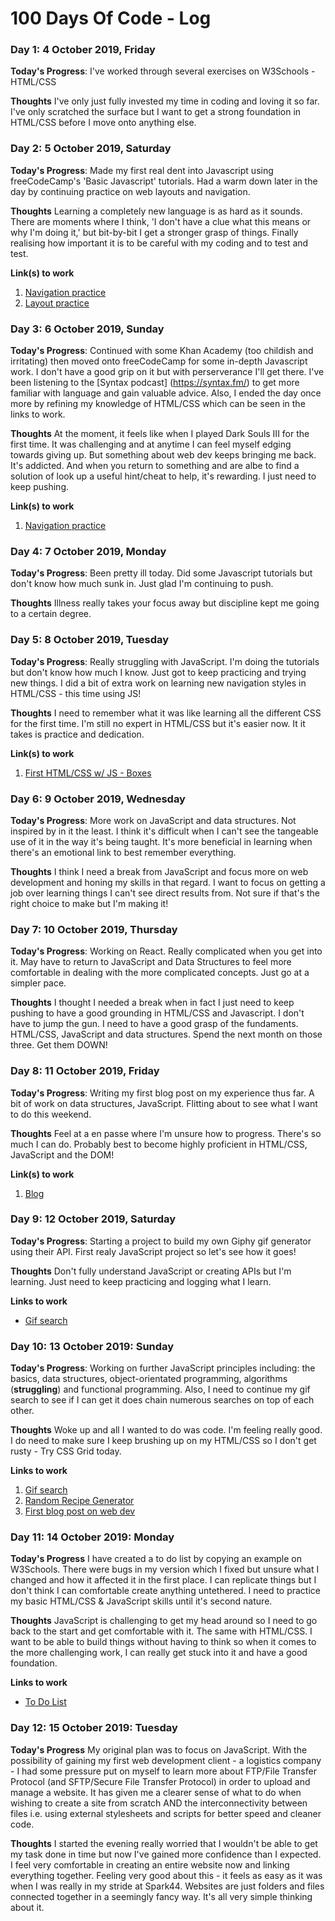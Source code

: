# 100 Days Of Code - Log

### Day 1: 4 October 2019, Friday

**Today's Progress**: I've worked through several exercises on W3Schools - HTML/CSS

**Thoughts** I've only just fully invested my time in coding and loving it so far. I've only scratched the surface but I want to get a strong foundation in HTML/CSS before I move onto anything else.

### Day 2: 5 October 2019, Saturday

**Today's Progress**: Made my first real dent into Javascript using freeCodeCamp's 'Basic Javascript' tutorials. Had a warm down later in the day by continuing practice on web layouts and navigation.

**Thoughts** Learning a completely new language is as hard as it sounds. There are moments where I think, 'I don't have a clue what this means or why I'm doing it,' but bit-by-bit I get a stronger grasp of things. Finally realising how important it is to be careful with my coding and to test and test.

**Link(s) to work**
1. [Navigation practice](https://codepen.io/jacobquirke/pen/jONgdmz)
2. [Layout practice](https://codepen.io/jacobquirke/pen/RwbzdQe)

### Day 3: 6 October 2019, Sunday

**Today's Progress**: Continued with some Khan Academy (too childish and irritating) then moved onto freeCodeCamp for some in-depth Javascript work. I don't have a good grip on it but with perserverance I'll get there. I've been listening to the [Syntax podcast] (https://syntax.fm/) to get more familiar with language and gain valuable advice. Also, I ended the day once more by refining my knowledge of HTML/CSS which can be seen in the links to work.

**Thoughts** At the moment, it feels like when I played Dark Souls III for the first time. It was challenging and at anytime I can feel myself edging towards giving up. But something about web dev keeps bringing me back. It's addicted. And when you return to something and are albe to find a solution of look up a useful hint/cheat to help, it's rewarding. I just need to keep pushing.

**Link(s) to work**
1. [Navigation practice](https://codepen.io/jacobquirke/pen/jONgdmz)

### Day 4: 7 October 2019, Monday

**Today's Progress**: Been pretty ill today. Did some Javascript tutorials but don't know how much sunk in. Just glad I'm continuing to push.

**Thoughts** Illness really takes your focus away but discipline kept me going to a certain degree.

### Day 5: 8 October 2019, Tuesday

**Today's Progress**: Really struggling with JavaScript. I'm doing the tutorials but don't know how much I know. Just got to keep practicing and trying new things. I did a bit of extra work on learning new navigation styles in HTML/CSS - this time using JS!

**Thoughts** I need to remember what it was like learning all the different CSS for the first time. I'm still no expert in HTML/CSS but it's easier now. It it takes is practice and dedication.

**Link(s) to work**
1. [First HTML/CSS w/ JS - Boxes](https://codepen.io/jacobquirke/pen/wvvaKvg)

### Day 6: 9 October 2019, Wednesday

**Today's Progress**: More work on JavaScript and data structures. Not inspired by in it the least. I think it's difficult when I can't see the tangeable use of it in the way it's being taught. It's more beneficial in learning when there's an emotional link to best remember everything.

**Thoughts** I think I need a break from JavaScript and focus more on web development and honing my skills in that regard. I want to focus on getting a job over learning things I can't see direct results from. Not sure if that's the right choice to make but I'm making it!

### Day 7: 10 October 2019, Thursday

**Today's Progress**: Working on React. Really complicated when you get into it. May have to return to JavaScript and Data Structures to feel more comfortable in dealing with the more complicated concepts. Just go at a simpler pace.

**Thoughts** I thought I needed a break when in fact I just need to keep pushing to have a good grounding in HTML/CSS and Javascript. I don't have to jump the gun. I need to have a good grasp of the fundaments. HTML/CSS, JavaScript and data structures. Spend the next month on those three. Get them DOWN!

### Day 8: 11 October 2019, Friday

**Today's Progress**: Writing my first blog post on my experience thus far. A bit of work on data structures, JavaScript. Flitting about to see what I want to do this weekend.

**Thoughts** Feel at a en passe where I'm unsure how to progress. There's so much I can do. Probably best to become highly proficient in HTML/CSS, JavaScript and the DOM!

**Link(s) to work**
1. [Blog](https://www.jacobquirke.com/blog)

### Day 9: 12 October 2019, Saturday

**Today's Progress**: Starting a project to build my own Giphy gif generator using their API. First realy JavaScript project so let's see how it goes!

**Thoughts** Don't fully understand JavaScript or creating APIs but I'm learning. Just need to keep practicing and logging what I learn.

**Links to work**
- [Gif search](https://www.jacobquirke.com/gif-search)

### Day 10: 13 October 2019: Sunday

**Today's Progress**: Working on further JavaScript principles including: the basics, data structures, object-orientated programming, algorithms (**struggling**) and functional programming. Also, I need to continue my gif search to see if I can get it does chain numerous searches on top of each other.

**Thoughts** Woke up and all I wanted to do was code. I'm feeling really good. I do need to make sure I keep brushing up on my HTML/CSS so I don't get rusty - Try CSS Grid today.

**Links to work**
1. [Gif search](https://www.jacobquirke.com/gif-search)
2. [Random Recipe Generator](https://www.jacobquirke.com/recipe-generator)
3. [First blog post on web dev](https://www.jacobquirke.com/post/things-i-ve-learned-in-web-development)

### Day 11: 14 October 2019: Monday

**Today's Progress** I have created a to do list by copying an example on W3Schools. There were bugs in my version which I fixed but unsure what I changed and how it affected it in the first place. I can replicate things but I don't think I can comfortable create anything untethered. I need to practice my basic HTML/CSS & JavaScript skills until it's second nature.

**Thoughts** JavaScript is challenging to get my head around so I need to go back to the start and get comfortable with it. The same with HTML/CSS. I want to be able to build things without having to think so when it comes to the more challenging work, I can really get stuck into it and have a good foundation.

**Links to work**
- [To Do List](https://www.jacobquirke.com/to-do-list)

### Day 12: 15 October 2019: Tuesday

**Today's Progress** My original plan was to focus on JavaScript. With the possibility of gaining my first web development client - a logistics company - I had some pressure put on myself to learn more about FTP/File Transfer Protocol (and SFTP/Secure File Transfer Protocol) in order to upload and manage a website. It has given me a clearer sense of what to do when wishing to create a site from scratch AND the interconnectivity between files i.e. using external stylesheets and scripts for better speed and cleaner code.

**Thoughts** I started the evening really worried that I wouldn't be able to get my task done in time but now I've gained more confidence than I expected. I feel very comfortable in creating an entire website now and linking everything together. Feeling very good about this - it feels as easy as it was when I was really in my stride at Spark44. Websites are just folders and files connected together in a seemingly fancy way. It's all very simple thinking about it.
